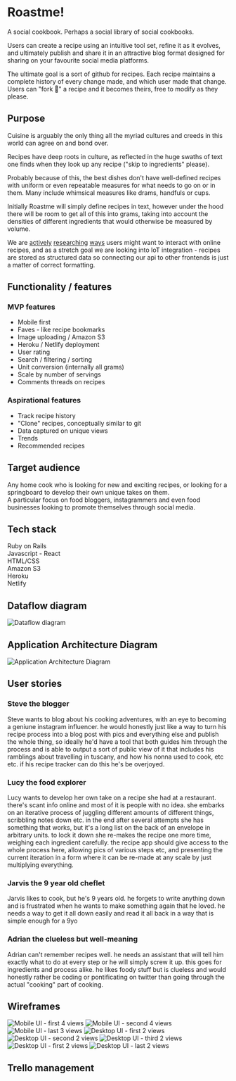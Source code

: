 # Roastme!

A social cookbook. Perhaps a social library of social cookbooks.

Users can create a recipe using an intuitive tool set, refine it as it evolves, and ultimately publish and share it in an attractive blog format designed for sharing on your favourite social media platforms.

The ultimate goal is a sort of github for recipes. Each recipe maintains a complete history of every change made, and which user made that change. Users can "fork 🍴" a recipe and it becomes theirs, free to modify as they please.

## Purpose

Cuisine is arguably the only thing all the myriad cultures and creeds in this world can agree on and bond over.

Recipes have deep roots in culture, as reflected in the huge swaths of text one finds when they look up any recipe ("skip to ingredients" please).

Probably because of this, the best dishes don't have well-defined recipes with uniform or even repeatable measures for what needs to go on or in them. Many include whimsical measures like drams, handfuls or cups.

Initially Roastme will simply define recipes in text, however under the hood there will be room to get all of this into grams, taking into account the densities of different ingredients that would otherwise be measured by volume.

We are [actively][1] [researching][2] [ways][3] users might want to interact with online recipes, and as a stretch goal we are looking into IoT integration - recipes are stored as structured data so connecting our api to other frontends is just a matter of correct formatting.

[1]: https://developers.google.com/search/docs/data-types/recipe
[2]: https://api2.bigoven.com/web/documentation/recipes
[3]: https://www.amazon.com.au/newscorp-Taste-com-au/dp/B0778JD3H2

## Functionality / features

### MVP features

- Mobile first
- Faves - like recipe bookmarks
- Image uploading / Amazon S3
- Heroku / Netlify deployment
- User rating
- Search / filtering / sorting
- Unit conversion (internally all grams)
- Scale by number of servings
- Comments threads on recipes

### Aspirational features

- Track recipe history
- "Clone" recipes, conceptually similar to git
- Data captured on unique views
- Trends
- Recommended recipes

## Target audience

Any home cook who is looking for new and exciting recipes, or looking for a springboard to develop their own unique takes on them.  
A particular focus on food bloggers, instagrammers and even food businesses looking to promote themselves through social media.

## Tech stack

Ruby on Rails  
Javascript - React  
HTML/CSS  
Amazon S3  
Heroku  
Netlify

## Dataflow diagram

![Dataflow diagram](./docs/DataflowDiagram.png)

## Application Architecture Diagram

![Application Architecture Diagram](./docs/ArchitectureDiagram.png)

## User stories

### Steve the blogger
Steve wants to blog about his cooking adventures, with an eye to becoming a geniune instagram influencer. he would honestly just like a way to turn his recipe process into a blog post with pics and everything else and publish the whole thing, so ideally he'd have a tool that both guides him through the process and is able to output a sort of public view of it that includes his ramblings about travelling in tuscany, and how his nonna used to cook, etc etc. if his recipe tracker can do this he's be overjoyed.

### Lucy the food explorer
Lucy wants to develop her own take on a recipe she had at a restaurant. there's scant info online and most of it is people with no idea. she embarks on an iterative process of juggling different amounts of different things, scribbling notes down etc.
in the end after several attempts she has something that works, but it's a long list on the back of an envelope in arbitrary units. to lock it down she re-makes the recipe one more time, weighing each ingredient carefully. the recipe app should give access to the whole process here, allowing pics of various steps etc, and presenting the current iteration in a form where it can be re-made at any scale by just multiplying everything.

### Jarvis the 9 year old cheflet
Jarvis likes to cook, but he's 9 years old. he forgets to write anything down and is frustrated when he wants to make something again that he loved. he needs a way to get it all down easily and read it all back in a way that is simple enough for a 9yo

### Adrian the clueless but well-meaning
Adrian can't remember recipes well. he needs an assistant that will tell him exactly what to do at every step or he will simply screw it up. this goes for ingredients and process alike. he likes foody stuff but is clueless and would honestly rather be coding or pontificating on twitter than going through the actual "cooking" part of cooking.

## Wireframes

![Mobile UI - first 4 views](./docs/wireframe-01-04.png)
![Mobile UI - second 4 views](./docs/wireframe-05-08.png)
![Mobile UI - last 3 views](./docs/wireframe-09-11.png)
![Desktop UI - first 2 views](./docs/wireframe-2-01-02.png)
![Desktop UI - second 2 views](./docs/wireframe-2-03-04.png)
![Desktop UI - third 2 views](./docs/wireframe-2-05-06.png)
![Desktop UI - first 2 views](./docs/wireframe-2-07-08.png)
![Desktop UI - last 2 views](./docs/wireframe-2-09-10.png)  

## Trello management

